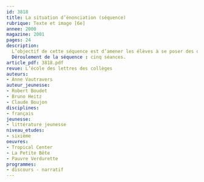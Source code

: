 ```yaml
---
id: 3818
title: La situation d’énonciation (séquence)
rubrique: Texte et image [6e]
annee: 2000
magazine: 2001
pages: 24
description: 
  L’objectif de cette séquence est d’amener les élèves à se poser des questions sur la situation d’énonciation chaque fois qu’ils se retrouvent face à un texte. Le travail portera d’abord sur la situation d’énonciation en général, puis dans un récit, en attirant l’attention des élèves sur l’émetteur, le narrateur et l’auteur (à trois niveaux différents, donc, de cette situation), sur les rapports entre l’émetteur, le narrateur, l’auteur et l’énoncé et, enfin, sur l’effet produit sur l’énonciataire. L’énonciation est l’un des enjeux les plus importants dans la compréhension des textes. En effet, savoir qui parle, à qui et, surtout, dans quel but, oriente la lecture et permet d’entrer directement dans l’interprétation. On peut, dès la classe de sixième, aborder cette notion qui sera approfondie au lycée. Les supports de ce travail seront des extraits de bandes dessinées, d’albums ou de textes courts, dans lesquels la situation d’énonciation pose problème et fait sens.
  Déroulement de la séquence : cinq séances.
article_pdf: 3818.pdf
revue: L’école des lettres des collèges
auteurs:
- Anne Vautravers
auteur_jeunesse:
- Robert Boudet
- Bruno Heitz
- Claude Boujon
disciplines:
- français
jeunesse:
- littérature jeunesse
niveau_etudes:
- sixième
oeuvres:
- Tropical Center
- La Petite Bête
- Pauvre Verdurette
programmes:
- discours - narratif
---
```

